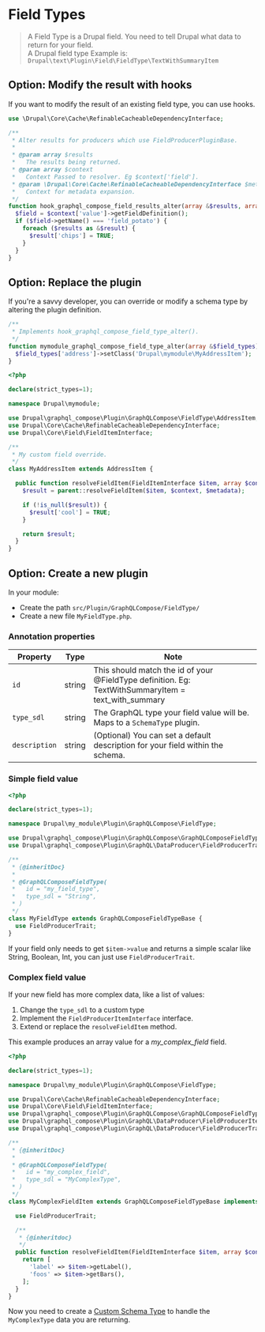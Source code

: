 # Field Types

> A Field Type is a Drupal field. You need to tell Drupal what data to return for your field.\
> A Drupal field type Example is: `Drupal\text\Plugin\Field\FieldType\TextWithSummaryItem`

## Option: Modify the result with hooks

If you want to modify the result of an existing field type, you can use hooks.

```php
use \Drupal\Core\Cache\RefinableCacheableDependencyInterface;

/**
 * Alter results for producers which use FieldProducerPluginBase.
 *
 * @param array $results
 *   The results being returned.
 * @param array $context
 *   Context Passed to resolver. Eg $context['field'].
 * @param \Drupal\Core\Cache\RefinableCacheableDependencyInterface $metadata
 *   Context for metadata expansion.
 */
function hook_graphql_compose_field_results_alter(array &$results, array $context, RefinableCacheableDependencyInterface $metadata) {
  $field = $context['value']->getFieldDefinition();
  if ($field->getName() === 'field_potato') {
    foreach ($results as &$result) {
      $result['chips'] = TRUE;
    }
  }
}
```

## Option: Replace the plugin

If you're a savvy developer, you can override or modify a schema type by altering the plugin definition.

```php
/**
 * Implements hook_graphql_compose_field_type_alter().
 */
function mymodule_graphql_compose_field_type_alter(array &$field_types) {
  $field_types['address']->setClass('Drupal\mymodule\MyAddressItem');
}
```

```php
<?php

declare(strict_types=1);

namespace Drupal\mymodule;

use Drupal\graphql_compose\Plugin\GraphQLCompose\FieldType\AddressItem;
use Drupal\Core\Cache\RefinableCacheableDependencyInterface;
use Drupal\Core\Field\FieldItemInterface;

/**
 * My custom field override.
 */
class MyAddressItem extends AddressItem {

  public function resolveFieldItem(FieldItemInterface $item, array $context, RefinableCacheableDependencyInterface $metadata) {
    $result = parent::resolveFieldItem($item, $context, $metadata);

    if (!is_null($result)) {
      $result['cool'] = TRUE;
    }

    return $result;
  }
}
```

## Option: Create a new plugin

In your module:

- Create the path `src/Plugin/GraphQLCompose/FieldType/`
- Create a new file `MyFieldType.php`.

### Annotation properties

| Property      | Type   | Note                                                                                                |
| ------------- | ------ | --------------------------------------------------------------------------------------------------- |
| `id`          | string | This should match the id of your @FieldType definition. Eg: TextWithSummaryItem = text_with_summary |
| `type_sdl`    | string | The GraphQL type your field value will be. Maps to a `SchemaType` plugin.                           |
| `description` | string | (Optional) You can set a default description for your field within the schema.                      |

### Simple field value

```php
<?php

declare(strict_types=1);

namespace Drupal\my_module\Plugin\GraphQLCompose\FieldType;

use Drupal\graphql_compose\Plugin\GraphQLCompose\GraphQLComposeFieldTypeBase;
use Drupal\graphql_compose\Plugin\GraphQL\DataProducer\FieldProducerTrait;

/**
 * {@inheritDoc}
 *
 * @GraphQLComposeFieldType(
 *   id = "my_field_type",
 *   type_sdl = "String",
 * )
 */
class MyFieldType extends GraphQLComposeFieldTypeBase {
  use FieldProducerTrait;
}
```

If your field only needs to get `$item->value` and returns a simple scalar like String, Boolean, Int, you can just use `FieldProducerTrait`.

### Complex field value

If your new field has more complex data, like a list of values:

1. Change the `type_sdl` to a custom type
2. Implement the `FieldProducerItemInterface` interface.
3. Extend or replace the `resolveFieldItem` method.

This example produces an array value for a _my_complex_field_ field.

```php
<?php

declare(strict_types=1);

namespace Drupal\my_module\Plugin\GraphQLCompose\FieldType;

use Drupal\Core\Cache\RefinableCacheableDependencyInterface;
use Drupal\Core\Field\FieldItemInterface;
use Drupal\graphql_compose\Plugin\GraphQLCompose\GraphQLComposeFieldTypeBase;
use Drupal\graphql_compose\Plugin\GraphQL\DataProducer\FieldProducerItemInterface;
use Drupal\graphql_compose\Plugin\GraphQL\DataProducer\FieldProducerTrait;

/**
 * {@inheritDoc}
 *
 * @GraphQLComposeFieldType(
 *   id = "my_complex_field",
 *   type_sdl = "MyComplexType",
 * )
 */
class MyComplexFieldItem extends GraphQLComposeFieldTypeBase implements FieldProducerItemInterface {

  use FieldProducerTrait;

  /**
   * {@inheritdoc}
   */
  public function resolveFieldItem(FieldItemInterface $item, array $context, RefinableCacheableDependencyInterface $metadata) {
    return [
      'label' => $item->getLabel(),
      'foos' => $item->getBars(),
    ];
  }
}
```

Now you need to create a [Custom Schema Type](extending/schema_type.md) to handle the `MyComplexType` data you are returning.
